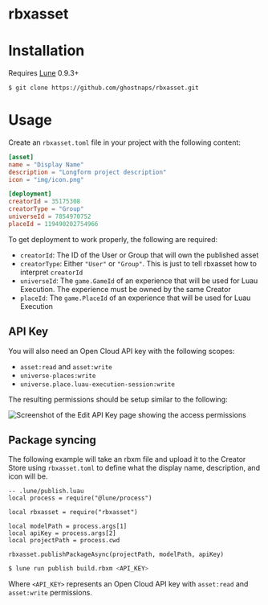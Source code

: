 # rbxasset

# Installation

Requires [Lune](https://github.com/lune-org/lune) 0.9.3+

```sh
$ git clone https://github.com/ghostnaps/rbxasset.git
```

# Usage

Create an `rbxasset.toml` file in your project with the following content:

```toml
[asset]
name = "Display Name"
description = "Longform project description"
icon = "img/icon.png"

[deployment]
creatorId = 35175308
creatorType = "Group"
universeId = 7854970752
placeId = 119490202754966
```

To get deployment to work properly, the following are required:
* `creatorId`: The ID of the User or Group that will own the published asset
* `creatorType`: Either `"User"` or `"Group"`. This is just to tell rbxasset how to interpret `creatorId`
* `universeId`: The `game.GameId` of an experience that will be used for Luau Execution. The experience must be owned by the same Creator
* `placeId`: The `game.PlaceId` of an experience that will be used for Luau Execution

## API Key

You will also need an Open Cloud API key with the following scopes:
* `asset:read` and `asset:write`
* `universe-places:write`
* `universe.place.luau-execution-session:write`

The resulting permissions should be setup similar to the following:

![Screenshot of the Edit API Key page showing the access permissions](img/api-key-scopes.png)

## Package syncing

The following example will take an rbxm file and upload it to the Creator Store using `rbxasset.toml` to define what the
display name, description, and icon will be.

```luau
-- .lune/publish.luau
local process = require("@lune/process")

local rbxasset = require("rbxasset")

local modelPath = process.args[1]
local apiKey = process.args[2]
local projectPath = process.cwd

rbxasset.publishPackageAsync(projectPath, modelPath, apiKey)
```

```sh
$ lune run publish build.rbxm <API_KEY>
```

Where `<API_KEY>` represents an Open Cloud API key with `asset:read` and `asset:write` permissions.
